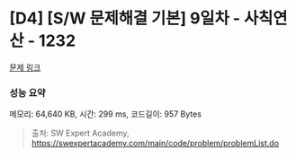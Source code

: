 # [D4] [S/W 문제해결 기본] 9일차 - 사칙연산 - 1232 

[문제 링크](https://swexpertacademy.com/main/code/problem/problemDetail.do?contestProbId=AV141J8KAIcCFAYD) 

### 성능 요약

메모리: 64,640 KB, 시간: 299 ms, 코드길이: 957 Bytes



> 출처: SW Expert Academy, https://swexpertacademy.com/main/code/problem/problemList.do